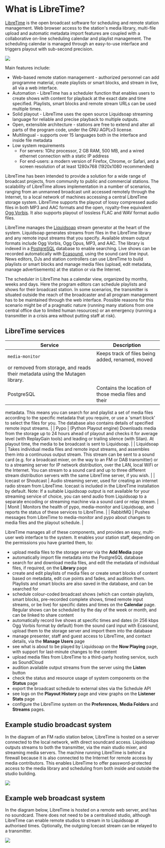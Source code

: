 # What is LibreTime?

[LibreTime](http://libretime.org/ "LibreTime homepage") is the open broadcast
software for scheduling and remote station management. Web browser access to
the station's media library, multi-file upload and automatic metadata import
features are coupled with a collaborative on-line scheduling calendar and
playlist management. The scheduling calendar is managed through an easy-to-use
interface and triggers playout with sub-second precision.

![](what-is-airtime/static/Screenshot540-Now_playing_250.png)

Main features include:

* Web-based remote station management - authorized personnel can add
   programme material, create playlists or smart blocks, and stream in live,
   all via a web interface.
* Automation - LibreTime has a scheduler function that enables users to
   create shows with content for playback at the exact date and time specified.
   Playlists, smart blocks and remote stream URLs can be used multiple times.
* Solid playout - LibreTime uses the open source Liquidsoap streaming language
   for reliable and precise playback to multiple outputs.
* Open, extensible architecture - stations are free to extend and alter
   all parts of the program code, under the GNU AGPLv3 license.
* Multilingual - supports over 15 languages both in the interface and inside file metadata
* Low system requirements
  * For servers: 1Ghz processor, 2 GB RAM, 500 MB, and a wired ethernet connection with a static IP address
  * For end-users: a modern version of Firefox, Chrome, or Safari, and a screen resolution of at least 1280x768 (1920x1080 recommended)

LibreTime has been intended to provide a solution for a wide range of broadcast
projects, from community to public and commercial stations. The scalability of
LibreTime allows implementation in a number of scenarios, ranging from an
unmanned broadcast unit accessed remotely through the Internet, to a local
network of machines accessing a central LibreTime storage system. LibreTime
supports the playout of lossy compressed audio files in both MP3 and AAC
formats and the open, royalty-free equivalent
[Ogg Vorbis](http://www.vorbis.com/ "Ogg Vorbis homepage"). It also supports
playout of lossless FLAC and WAV format audio files.

LibreTime manages the [Liquidsoap](http://savonet.sourceforge.net/) stream
generator at the heart of the system. Liquidsoap generates streams from files
in the LibreTime library and any remote input streams that you specify.
Available stream output formats include Ogg Vorbis, Ogg Opus, MP3, and AAC. The
library is indexed in a [PostgreSQL](http://www.postgresql.org/) database to
enable searching. Live shows can be recorded automatically with
[Ecasound](http://eca.cx/ecasound/ "Ecasound homepage"), using the sound card
line input. News editors, DJs and station controllers can use LibreTime to
build playlists or smart blocks and manage media files (upload, edit metadata,
manage advertisements) at the station or via the Internet.

The scheduler in LibreTime has a calendar view, organized by months, weeks and
days. Here the program editors can schedule playlists and shows for their
broadcast station. In some scenarios, the transmitter is situated outside the
reach of the broadcaster and all program management has to be maintained
through the web interface. Possible reasons for this scenario might be of a
pragmatic nature (running many stations from one central office due to limited
human resources) or an emergency (running a transmitter in a crisis area
without putting staff at risk).

LibreTime services
----------------

| Service | Description |
|---------|-------------|
| `media-monitor` | Keeps track of files being added, renamed, moved
or removed from storage, and reads their metadata using the Mutagen library. |
| PostgreSQL | Contains the location of those media files and their
metadata. This means you can search for and playlist a set of media files
according to the specific metadata that you require, or use a 'smart block' to
select the files for you. The database also contains details of specified
remote input streams. |
| Pypo | (Python Playout engine) Downloads media from the storage up to 24
hours ahead of playout and checks it for average level (with ReplayGain tools)
and leading or trailing silence (with Silan). At playout time, the media to be
broadcast is sent to Liquidsoap. |
| Liquidsoap | Takes individual media files and remote input streams, and
assembles them into a continuous output stream. This stream can be sent to a
sound card (e.g. for a broadcast mixer, on the way to an FM or DAB transmitter)
or to a streaming server for IP network distribution, over the LAN, local WiFi
or the Internet. You can stream to a sound card and up to three different
stream distribution servers with the same LibreTime server, if you wish. |
| Icecast or Shoutcast | Audio streaming server, used for creating an internet radio stream from LibreTime. Icecast is included in the LibreTime installation by default.
Note: If a
suitable Liquidsoap output is not available for your streaming service of
choice, you can send audio from Liquidsoap to a separate encoding or
streaming machine via a sound card or relay stream. |
| Monit | Monitors the health of pypo, media-monitor and Liquidsoap, and
reports the status of these services to LibreTime. |
| RabbitMQ | Pushes messages from LibreTime to media-monitor and pypo about
changes to media files and the playout schedule. |

LibreTime manages all of these components, and provides an easy,
multi-user web interface to the system. It enables your station staff,
depending on the permissions you have granted them, to:
- upload media files to the storage server via the **Add Media** page
- automatically import file metadata into the PostgreSQL database
- search for and download media files, and edit the metadata of individual
files, if required, on the **Library** page
- create and edit playlists of media files or create smart blocks of content
based on metadata, edit cue points and fades, and audition them. Playlists and
smart blocks are also saved in the database, and can be searched for
- schedule colour-coded broadcast shows (which can contain playlists, smart
blocks, pre-recorded complete shows, timed remote input streams, or be live)
for specific dates and times on the **Calendar** page. Regular shows can be
scheduled by the day of the week or month, and can be linked to share content
- automatically record live shows at specific times and dates (in 256 kbps Ogg
Vorbis format by default) from the sound card input with Ecasound, upload them
to the storage server and import them into the database
- manage presenter, staff and guest access to LibreTime, and contact details,
via the **Manage Users** page
- see what is about to be played by Liquidsoap on the **Now Playing** page,
with support for last-minute changes to the content
- upload media files from LibreTime to a third-party hosting service, such as
SoundCloud
- audition available output streams from the server using the **Listen**
button
- check the status and resource usage of system components on the **Status**
page
- export the broadcast schedule to external sites via the Schedule API
- see logs on the **Playout History** page and view graphs on the
**Listener Stats** page
- configure the LibreTime system on the **Preferences**, **Media Folders** and
**Streams** pages.

Example studio broadcast system
-------------------------------

In the diagram of an FM radio station below, LibreTime is hosted on a server
connected to the local network, with direct soundcard access. Liquidsoap
outputs streams to both the transmitter, via the main studio mixer, and
streaming media servers. The machine running LibreTime is behind a firewall
because it is also connected to the Internet for remote access by media
contributors. This enables LibreTime to offer password-protected access to the
media library and scheduling from both inside and outside the studio building.

![](what-is-airtime/static/libretime_architecture.svg)

Example web broadcast system
----------------------------

In the diagram below, LibreTime is hosted on a remote web server, and has no
soundcard. There does not need to be a centralised studio, although LibreTime
can enable remote studios to stream in to Liquidsoap at authorised times.
Optionally, the outgoing Icecast stream can be relayed to a transmitter.

![](what-is-airtime/static/libretime_web_architecture.svg)
